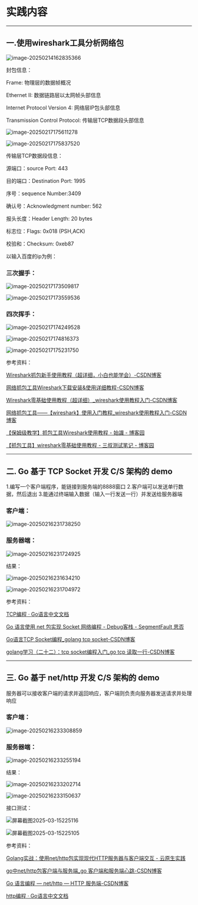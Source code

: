 # 实践内容



---

## 一.使用wireshark工具分析网络包

![image-20250214162835366](https://raw.githubusercontent.com/tizi123139/hahaha/main/image-20250214162835366.png)

封包信息：

Frame: 物理层的数据帧概况 

Ethernet II: 数据链路层以太网帧头部信息 

Internet Protocol Version 4: 网络层IP包头部信息 

Transmission Control Protocol: 传输层TCP数据段头部信息

![image-20250217175611278](https://raw.githubusercontent.com/tizi123139/hahaha/main/image-20250217175611278.png)

![image-20250217175837520](https://raw.githubusercontent.com/tizi123139/hahaha/main/image-20250217175837520.png)

传输层TCP数据段信息：

源端口：source Port: 443 

目的端口：Destination Port: 1995

序号：sequence Number:3409 

确认号：Acknowledgment number: 562

报头长度：Header Length: 20 bytes 

标志位：Flags: 0x018 (PSH,ACK) 

校验和：Checksum: 0xeb87



以输入百度的ip为例：

### 三次握手：

![image-20250217173509817](https://raw.githubusercontent.com/tizi123139/hahaha/main/image-20250217173509817.png)

![image-20250217173559536](https://raw.githubusercontent.com/tizi123139/hahaha/main/image-20250217173559536.png)

### 四次挥手：

![image-20250217174249528](https://raw.githubusercontent.com/tizi123139/hahaha/main/image-20250217174249528.png)

![image-20250217174816373](https://raw.githubusercontent.com/tizi123139/hahaha/main/image-20250217174816373.png)

![image-20250217175231750](https://raw.githubusercontent.com/tizi123139/hahaha/main/image-20250217175231750.png)

参考资料：

[Wireshark抓包新手使用教程（超详细，小白也能学会）-CSDN博客](https://blog.csdn.net/weixin_48916444/article/details/144283540)

[网络抓包工具Wireshark下载安装&使用详细教程-CSDN博客](https://blog.csdn.net/qq_43543789/article/details/106394870)

[Wireshark零基础使用教程（超详细）_wireshark使用教程入门-CSDN博客](https://blog.csdn.net/Python84310366/article/details/144351889?utm_medium=distribute.pc_relevant.none-task-blog-2~default~baidujs_baidulandingword~default-0-144351889-blog-106394870.235^v43^pc_blog_bottom_relevance_base2&spm=1001.2101.3001.4242.1&utm_relevant_index=3)

[网络抓包工具——【wireshark】使用入门教程_wireshark使用教程入门-CSDN博客](https://blog.csdn.net/Cc7723589/article/details/116866113?utm_medium=distribute.pc_relevant.none-task-blog-2~default~baidujs_baidulandingword~default-0-116866113-blog-144351889.235^v43^pc_blog_bottom_relevance_base2&spm=1001.2101.3001.4242.1&utm_relevant_index=3)

[【保姆级教学】抓包工具Wireshark使用教程 - 始識 - 博客园](https://www.cnblogs.com/zichliang/p/17477251.html)

[【抓包工具】wireshark零基础使用教程 - 三叔测试笔记 - 博客园](https://www.cnblogs.com/upstudy/p/18680803)

---

## 二. Go 基于 TCP Socket 开发 C/S 架构的 demo

1.编写一个客户端程序，能链接到服务端的8888窗口
2.客户端可以发送单行数据，然后退出
3.能通过终端输入数据（输入一行发送一行）并发送给服务器端

### 客户端：

![image-20250216231738250](https://raw.githubusercontent.com/tizi123139/hahaha/main/image-20250216231738250.png)

### 服务器端：

![image-20250216231724925](https://raw.githubusercontent.com/tizi123139/hahaha/main/image-20250216231724925.png)

结果：

![image-20250216231634210](https://raw.githubusercontent.com/tizi123139/hahaha/main/image-20250216231634210.png)

![image-20250216231704972](https://raw.githubusercontent.com/tizi123139/hahaha/main/image-20250216231704972.png)

参考资料：

[TCP编程 · Go语言中文文档](https://www.topgoer.com/网络编程/socket编程/TCP编程.html)

[Go 语言使用 net 包实现 Socket 网络编程 - Debug客栈 - SegmentFault 思否](https://segmentfault.com/a/1190000022734659)

[Go语言TCP Socket编程_golang tcp socket-CSDN博客](https://blog.csdn.net/wang11876/article/details/131652698)

[golang学习（二十二）：tcp socket编程入门_go tcp 读取一行-CSDN博客](https://blog.csdn.net/weixin_44079228/article/details/88619540?spm=1001.2101.3001.6650.4&utm_medium=distribute.pc_relevant.none-task-blog-2~default~BlogCommendFromBaidu~Rate-4-88619540-blog-137493731.235^v43^pc_blog_bottom_relevance_base2&depth_1-utm_source=distribute.pc_relevant.none-task-blog-2~default~BlogCommendFromBaidu~Rate-4-88619540-blog-137493731.235^v43^pc_blog_bottom_relevance_base2&utm_relevant_index=9)

---

## 三. Go 基于 net/http 开发 C/S 架构的 demo

服务器可以接收客户端的请求并返回响应，客户端则负责向服务器发送请求并处理响应

### 客户端：

![image-20250216233308859](https://raw.githubusercontent.com/tizi123139/hahaha/main/image-20250216233308859.png)

### 服务器端：

![image-20250216233255194](https://raw.githubusercontent.com/tizi123139/hahaha/main/image-20250216233255194.png)

结果：

![image-20250216233202714](https://raw.githubusercontent.com/tizi123139/hahaha/main/image-20250216233202714.png)

![image-20250216233150637](https://raw.githubusercontent.com/tizi123139/hahaha/main/image-20250216233150637.png)



接口测试：

![屏幕截图2025-03-15225116](https://raw.githubusercontent.com/tizi123139/hahaha/main/屏幕截图2025-03-15225116.png)

![屏幕截图2025-03-15225105](https://raw.githubusercontent.com/tizi123139/hahaha/main/屏幕截图2025-03-15225105.png)

参考资料：

[Golang实战：使用net/http包实现现代HTTP服务器与客户端交互 - 云原生实践](https://www.oryoy.com/news/golang-shi-zhan-shi-yong-net-http-bao-shi-xian-xian-dai-http-fu-wu-qi-yu-ke-hu-duan-jiao-hu.html)

[go中net/http包客户端与服务端_go 客户端和服务端心跳-CSDN博客](https://blog.csdn.net/m0_58181788/article/details/124483138?spm=1001.2101.3001.6650.13&utm_medium=distribute.pc_relevant.none-task-blog-2~default~BlogCommendFromBaidu~Rate-13-124483138-blog-107526723.235^v43^pc_blog_bottom_relevance_base2&depth_1-utm_source=distribute.pc_relevant.none-task-blog-2~default~BlogCommendFromBaidu~Rate-13-124483138-blog-107526723.235^v43^pc_blog_bottom_relevance_base2&utm_relevant_index=14)

[Go 语言编程 — net/http — HTTP 服务端-CSDN博客](https://is-cloud.blog.csdn.net/article/details/107526723?spm=1001.2101.3001.6650.3&utm_medium=distribute.pc_relevant.none-task-blog-2~default~BlogCommendFromBaidu~Ctr-3-107526723-blog-110406442.235^v43^pc_blog_bottom_relevance_base2&depth_1-utm_source=distribute.pc_relevant.none-task-blog-2~default~BlogCommendFromBaidu~Ctr-3-107526723-blog-110406442.235^v43^pc_blog_bottom_relevance_base2&utm_relevant_index=4)

[http编程 · Go语言中文文档](https://www.topgoer.com/网络编程/http编程.html)



